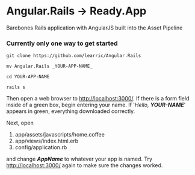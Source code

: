 # Angular.Rails -> Ready.App


Barebones Rails application with AngularJS built into the Asset Pipeline


### Currently only one way to get started


```
git clone https://github.com/learric/Angular.Rails

mv Angular.Rails _YOUR-APP-NAME_

cd YOUR-APP-NAME

rails s
```


Then open a web browser to [http://localhost:3000/](http://localhost:3000/). If there is a form field inside of a green box, begin entering your name. If '_Hello, **YOUR-NAME**_' appears in green, everything downloaded correctly.


Next, open

1. app/assets/javascripts/home.coffee
2. app/views/index.html.erb
3. config/application.rb

and change **_AppName_** to whatever your app is named. Try [http://localhost:3000/](http://localhost:3000/) again to make sure the changes worked.